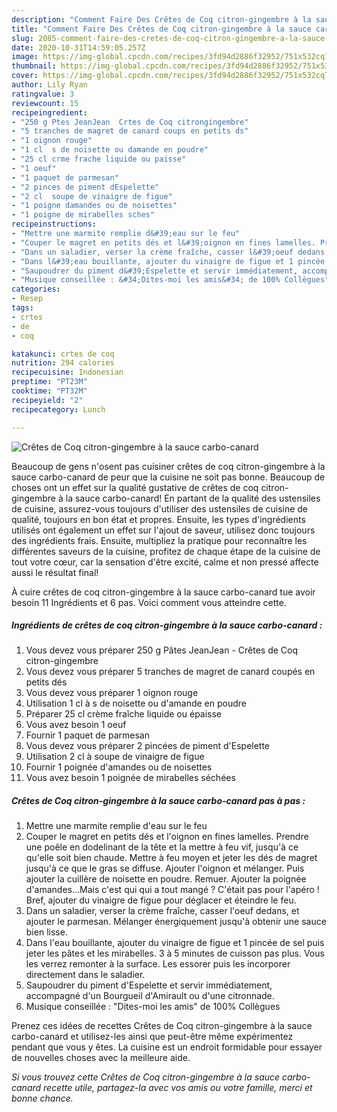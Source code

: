 ```yaml
---
description: "Comment Faire Des Crêtes de Coq citron-gingembre à la sauce carbo-canard"
title: "Comment Faire Des Crêtes de Coq citron-gingembre à la sauce carbo-canard"
slug: 2085-comment-faire-des-cretes-de-coq-citron-gingembre-a-la-sauce-carbo-canard
date: 2020-10-31T14:59:05.257Z
image: https://img-global.cpcdn.com/recipes/3fd94d2886f32952/751x532cq70/cretes-de-coq-citron-gingembre-a-la-sauce-carbo-canard-photo-principale-de-la-recette.jpg
thumbnail: https://img-global.cpcdn.com/recipes/3fd94d2886f32952/751x532cq70/cretes-de-coq-citron-gingembre-a-la-sauce-carbo-canard-photo-principale-de-la-recette.jpg
cover: https://img-global.cpcdn.com/recipes/3fd94d2886f32952/751x532cq70/cretes-de-coq-citron-gingembre-a-la-sauce-carbo-canard-photo-principale-de-la-recette.jpg
author: Lily Ryan
ratingvalue: 3
reviewcount: 15
recipeingredient:
- "250 g Ptes JeanJean  Crtes de Coq citrongingembre"
- "5 tranches de magret de canard coups en petits ds"
- "1 oignon rouge"
- "1 cl  s de noisette ou damande en poudre"
- "25 cl crme frache liquide ou paisse"
- "1 oeuf"
- "1 paquet de parmesan"
- "2 pinces de piment dEspelette"
- "2 cl  soupe de vinaigre de figue"
- "1 poigne damandes ou de noisettes"
- "1 poigne de mirabelles sches"
recipeinstructions:
- "Mettre une marmite remplie d&#39;eau sur le feu"
- "Couper le magret en petits dés et l&#39;oignon en fines lamelles. Prendre une poêle en dodelinant de la tête et la mettre à feu vif, jusqu&#39;à ce qu&#39;elle soit bien chaude. Mettre à feu moyen et jeter les dés de magret jusqu&#39;à ce que le gras se diffuse. Ajouter l&#39;oignon et mélanger. Puis ajouter la cuillère de noisette en poudre. Remuer. Ajouter la poignée d&#39;amandes...Mais c&#39;est qui qui a tout mangé ? C&#39;était pas pour l&#39;apéro ! Bref, ajouter du vinaigre de figue pour déglacer et éteindre le feu."
- "Dans un saladier, verser la crème fraîche, casser l&#39;oeuf dedans, et ajouter le parmesan. Mélanger énergiquement jusqu&#39;à obtenir une sauce bien lisse."
- "Dans l&#39;eau bouillante, ajouter du vinaigre de figue et 1 pincée de sel puis jeter les pâtes et les mirabelles. 3 à 5 minutes de cuisson pas plus. Vous les verrez remonter à la surface. Les essorer puis les incorporer directement dans le saladier."
- "Saupoudrer du piment d&#39;Espelette et servir immédiatement, accompagné d&#39;un Bourgueil d&#39;Amirault ou d&#39;une citronnade."
- "Musique conseillée : &#34;Dites-moi les amis&#34; de 100% Collègues"
categories:
- Resep
tags:
- crtes
- de
- coq

katakunci: crtes de coq 
nutrition: 294 calories
recipecuisine: Indonesian
preptime: "PT23M"
cooktime: "PT32M"
recipeyield: "2"
recipecategory: Lunch

---
```



![Crêtes de Coq citron-gingembre à la sauce carbo-canard](https://img-global.cpcdn.com/recipes/3fd94d2886f32952/751x532cq70/cretes-de-coq-citron-gingembre-a-la-sauce-carbo-canard-photo-principale-de-la-recette.jpg)

Beaucoup de gens n'osent pas cuisiner crêtes de coq citron-gingembre à la sauce carbo-canard de peur que la cuisine ne soit pas bonne. Beaucoup de choses ont un effet sur la qualité gustative de crêtes de coq citron-gingembre à la sauce carbo-canard! En partant de la qualité des ustensiles de cuisine, assurez-vous toujours d'utiliser des ustensiles de cuisine de qualité, toujours en bon état et propres. Ensuite, les types d'ingrédients utilisés ont également un effet sur l'ajout de saveur, utilisez donc toujours des ingrédients frais. Ensuite, multipliez la pratique pour reconnaître les différentes saveurs de la cuisine, profitez de chaque étape de la cuisine de tout votre cœur, car la sensation d'être excité, calme et non pressé affecte aussi le résultat final!

<!--inarticleads1-->

À cuire crêtes de coq citron-gingembre à la sauce carbo-canard tue avoir besoin 11 Ingrédients et 6 pas. Voici comment vous atteindre cette.

##### Ingrédients de crêtes de coq citron-gingembre à la sauce carbo-canard :

1. Vous devez vous préparer 250 g Pâtes JeanJean - Crêtes de Coq citron-gingembre
1. Vous devez vous préparer 5 tranches de magret de canard coupés en petits dés
1. Vous devez vous préparer 1 oignon rouge
1. Utilisation 1 cl à s de noisette ou d&#39;amande en poudre
1. Préparer 25 cl crème fraîche liquide ou épaisse
1. Vous avez besoin 1 oeuf
1. Fournir 1 paquet de parmesan
1. Vous devez vous préparer 2 pincées de piment d&#39;Espelette
1. Utilisation 2 cl à soupe de vinaigre de figue
1. Fournir 1 poignée d&#39;amandes ou de noisettes
1. Vous avez besoin 1 poignée de mirabelles séchées




<!--inarticleads2-->

##### Crêtes de Coq citron-gingembre à la sauce carbo-canard pas à pas :

1. Mettre une marmite remplie d&#39;eau sur le feu
1. Couper le magret en petits dés et l&#39;oignon en fines lamelles. Prendre une poêle en dodelinant de la tête et la mettre à feu vif, jusqu&#39;à ce qu&#39;elle soit bien chaude. Mettre à feu moyen et jeter les dés de magret jusqu&#39;à ce que le gras se diffuse. Ajouter l&#39;oignon et mélanger. Puis ajouter la cuillère de noisette en poudre. Remuer. Ajouter la poignée d&#39;amandes...Mais c&#39;est qui qui a tout mangé ? C&#39;était pas pour l&#39;apéro ! Bref, ajouter du vinaigre de figue pour déglacer et éteindre le feu.
1. Dans un saladier, verser la crème fraîche, casser l&#39;oeuf dedans, et ajouter le parmesan. Mélanger énergiquement jusqu&#39;à obtenir une sauce bien lisse.
1. Dans l&#39;eau bouillante, ajouter du vinaigre de figue et 1 pincée de sel puis jeter les pâtes et les mirabelles. 3 à 5 minutes de cuisson pas plus. Vous les verrez remonter à la surface. Les essorer puis les incorporer directement dans le saladier.
1. Saupoudrer du piment d&#39;Espelette et servir immédiatement, accompagné d&#39;un Bourgueil d&#39;Amirault ou d&#39;une citronnade.
1. Musique conseillée : &#34;Dites-moi les amis&#34; de 100% Collègues




<!--inarticleads1-->

<p>
Prenez ces idées de recettes Crêtes de Coq citron-gingembre à la sauce carbo-canard et utilisez-les ainsi que peut-être même expérimentez pendant que vous y êtes. La cuisine est un endroit formidable pour essayer de nouvelles choses avec la meilleure aide.
</p>

<p>
<i>Si vous trouvez cette Crêtes de Coq citron-gingembre à la sauce carbo-canard recette utile, partagez-la avec vos amis ou votre famille, merci et bonne chance.</i>
</p>

